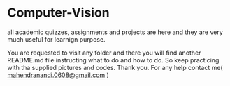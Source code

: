 # Computer-Vision
all academic quizzes, assignments and projects are here and they are very much useful for learnign purpose. 


You are requested to visit any folder and there you will find another README.md file instructing what to do and how to do. So keep practicing with tha supplied pictures and codes. Thank you. For any help contact me( mahendranandi.0608@gmail.com )
